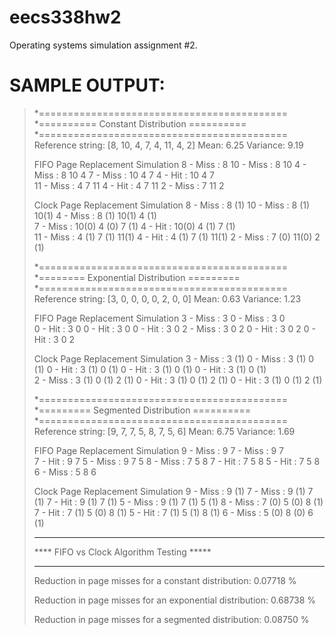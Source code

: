 # eecs338hw2
Operating systems simulation assignment #2.


# SAMPLE OUTPUT:
>*===========================================
>*========== Constant Distribution ==========
>*===========================================
>Reference string: [8, 10, 4, 7, 4, 11, 4, 2]
>        Mean: 6.25
>        Variance: 9.19
>
>FIFO Page Replacement Simulation
>8  - Miss : 8
>10 - Miss : 8  10
>4  - Miss : 8  10 4
>7  - Miss : 10 4  7
>4  - Hit  : 10 4  7  
>11 - Miss : 4  7  11
>4  - Hit  : 4  7  11
>2  - Miss : 7  11 2
>
>Clock Page Replacement Simulation
>8  - Miss : 8 (1)
>10 - Miss : 8 (1)   10(1)
>4  - Miss : 8 (1)   10(1)   4 (1)   
>7  - Miss : 10(0)   4 (0)   7 (1)
>4  - Hit  : 10(0)   4 (1)   7 (1)   
>11 - Miss : 4 (1)   7 (1)   11(1)
>4  - Hit  : 4 (1)   7 (1)   11(1)
>2  - Miss : 7 (0)   11(0)   2 (1)
>
>
>*===========================================
>*======== Exponential Distribution =========
>*===========================================
>Reference string: [3, 0, 0, 0, 0, 2, 0, 0]
>        Mean: 0.63
>        Variance: 1.23
>
>FIFO Page Replacement Simulation
>3  - Miss : 3
>0  - Miss : 3  0  
>0  - Hit  : 3  0
>0  - Hit  : 3  0
>0  - Hit  : 3  0
>2  - Miss : 3  0  2
>0  - Hit  : 3  0  2
>0  - Hit  : 3  0  2  
>
>Clock Page Replacement Simulation
>3  - Miss : 3 (1)
>0  - Miss : 3 (1)   0 (1)
>0  - Hit  : 3 (1)   0 (1)
>0  - Hit  : 3 (1)   0 (1)
>0  - Hit  : 3 (1)   0 (1)   
>2  - Miss : 3 (1)   0 (1)   2 (1)
>0  - Hit  : 3 (1)   0 (1)   2 (1)
>0  - Hit  : 3 (1)   0 (1)   2 (1)
>
>
>*===========================================
>*========= Segmented Distribution ==========
>*===========================================
>Reference string: [9, 7, 7, 5, 8, 7, 5, 6]
>        Mean: 6.75
>        Variance: 1.69
>
>FIFO Page Replacement Simulation
>9  - Miss : 9
>7  - Miss : 9  7  
>7  - Hit  : 9  7
>5  - Miss : 9  7  5
>8  - Miss : 7  5  8
>7  - Hit  : 7  5  8
>5  - Hit  : 7  5  8
>6  - Miss : 5  8  6
>
>Clock Page Replacement Simulation
>9  - Miss : 9 (1)
>7  - Miss : 9 (1)   7 (1)
>7  - Hit  : 9 (1)   7 (1)
>5  - Miss : 9 (1)   7 (1)   5 (1)
>8  - Miss : 7 (0)   5 (0)   8 (1)
>7  - Hit  : 7 (1)   5 (0)   8 (1)
>5  - Hit  : 7 (1)   5 (1)   8 (1)
>6  - Miss : 5 (0)   8 (0)   6 (1)
>
>
>
>
>
>*******************************************
>**** FIFO vs Clock Algorithm Testing *****
>*******************************************
>
>Reduction in page misses for a constant distribution:
>        0.07718 %
>
>Reduction in page misses for an exponential distribution:
>        0.68738 %
>
>Reduction in page misses for a segmented distribution:
>        0.08750 %